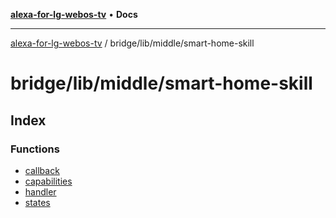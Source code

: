 [**alexa-for-lg-webos-tv**](../../../../README.md) • **Docs**

***

[alexa-for-lg-webos-tv](../../../../modules.md) / bridge/lib/middle/smart-home-skill

# bridge/lib/middle/smart-home-skill

## Index

### Functions

- [callback](functions/callback.md)
- [capabilities](functions/capabilities.md)
- [handler](functions/handler.md)
- [states](functions/states.md)
